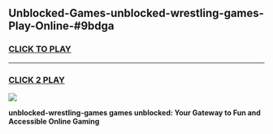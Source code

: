 
## Unblocked-Games-unblocked-wrestling-games-Play-Online-#9bdga
<h3>
<a href="https://premium.freeplayer.one?title=unblocked-wrestling-games&ref=27F">CLICK TO PLAY</a></h3>
<hr>

<h3>
<a href="https://premium.freeplayer.one?title=unblocked-wrestling-games&ref=27F">CLICK 2 PLAY</a>
  
</h3>

<a href="https://premium.freeplayer.one?title=unblocked-wrestling-games&ref=27F"><img src="https://clearcache.store/games.png"></a>


**unblocked-wrestling-games games unblocked: Your Gateway to Fun and Accessible Online Gaming**
